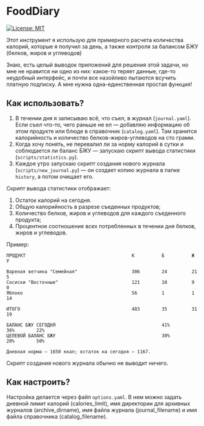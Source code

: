 # FoodDiary

[![License: MIT](https://img.shields.io/badge/License-MIT-yellow.svg)](https://opensource.org/licenses/MIT)

Этот инструмент я использую для примерного расчета количества калорий, которые я получил за день, а также контроля за балансом БЖУ (белков, жиров и углеводов)

Знаю, есть целый выводок приложений для решения этой задачи, но мне не нравится ни одно из них: какое-то теряет данные, где-то неудобный интерфейс, и почти все назойливо пытаются всучить платную подписку. А мне нужна одна-единственная простая функция!

## Как использовать? 

1. В течении дня я записываю всё, что съел, в журнал (`journal.yaml`). Если съел что-то, чего раньше не ел — добавляю информацию об этом продукте или блюде в справочник (`catalog.yaml`). Там хранится калорийность и количество белков-жиров-углеводов на сто грамм.
2. Когда хочу понять, не перевалил ли за норму калорий в сутки и соблюдается ли баланс БЖУ — запускаю скрипт вывода статистики (`scripts/statistics.py`). 
3. Каждое утро запускаю скрипт создания нового журнала (`scripts/new_journal.py`) — он создает копию журнала в папке `history`, а потом очищает его.

Скрипт вывода статистики отображает:

1. Остаток калорий на сегодня.
2. Общую калорийность в разрезе съеденных продуктов;
3. Количество белков, жиров и углеводов для каждого съеденного продукта;
4. Процентное соотношение всех потребленных в течении дня белков, жиров и углеводов.

Пример:

```
ПРОДУКТ                                       К          Б          Ж          У         

Вареная ветчина "Семейная"                    306        24         21         5         
Сосиски "Восточные"                           121        10         9          0         
Яблоко                                        56         1          1          14        

ИТОГО                                         483        35         31         19        

БАЛАНС БЖУ СЕГОДНЯ                                       41%        36%        22%       
ЦЕЛЕВОЙ БАЛАНС БЖУ                                       30%        20%        50%       

Дневная норма — 1650 ккал; остаток на сегодня — 1167.
```

Скрипт создания нового журнала обычно не выводит ничего.

## Как настроить? 

Настройка делается через файл `options.yaml`. В нем можно задать дневной лимит калорий (calories_limit), имя директории для архивных журналов (archive_dirname), имя файла журнала (journal_filename) и имя файла справочника (catalog_filename).